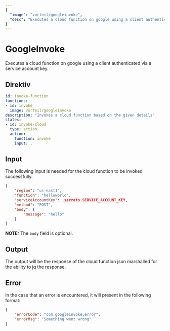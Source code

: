```yaml
---
{
  "image": "vorteil/googleinvoke",
  "desc": "Executes a cloud function on google using a client authenticated via a service account key."
}
---
```


# GoogleInvoke

Executes a cloud function on google using a client authenticated via a service account key.

## Direktiv

```yaml
id: invoke-function
functions:
- id: invoke
  image: vorteil/googleinvoke
description: "Invokes a cloud function based on the given details"
states:
- id: invoke-cloud
  type: action
  action:
    function: invoke
    input: .
```

## Input

The following input is needed for the cloud function to be invoked successfully.

```json
{
    "region": "us-east1",
    "function": "helloworld",
    "serviceAccountKey": .secrets.SERVICE_ACCOUNT_KEY,
    "method": "POST",
    "body": {
        "message": "hello"
    }
}
```

**NOTE:** The `body` field is optional.

## Output

The output will be the response of the cloud function json marshalled for the ability to jq the response.

## Error

In the case that an error is encountered, it will present in the following format:

```json
{
    "errorCode": "com.googleinvoke.error",
    "errorMsg": "Something went wrong"
}
```